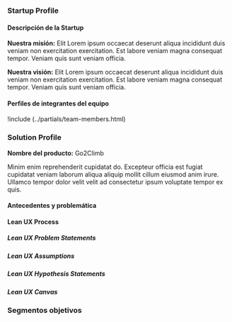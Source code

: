### Startup Profile

#### Descripción de la Startup

<!--Startup short description-->

**Nuestra misión:** Elit Lorem ipsum occaecat deserunt aliqua incididunt duis veniam non exercitation exercitation. Est labore veniam magna consequat tempor. Veniam quis sunt veniam officia.

**Nuestra visión:** Elit Lorem ipsum occaecat deserunt aliqua incididunt duis veniam non exercitation exercitation. Est labore veniam magna consequat tempor. Veniam quis sunt veniam officia.

#### Perfiles de integrantes del equipo

!include (../partials/team-members.html)

### Solution Profile

**Nombre del producto:** Go2Climb

Minim enim reprehenderit cupidatat do. Excepteur officia est fugiat cupidatat veniam laborum aliqua aliquip mollit cillum eiusmod anim irure. Ullamco tempor dolor velit velit ad consectetur ipsum voluptate tempor ex quis.

#### Antecedentes y problemática

#### Lean UX Process

##### Lean UX Problem Statements

##### Lean UX Assumptions

##### Lean UX Hypothesis Statements

##### Lean UX Canvas

### Segmentos objetivos
